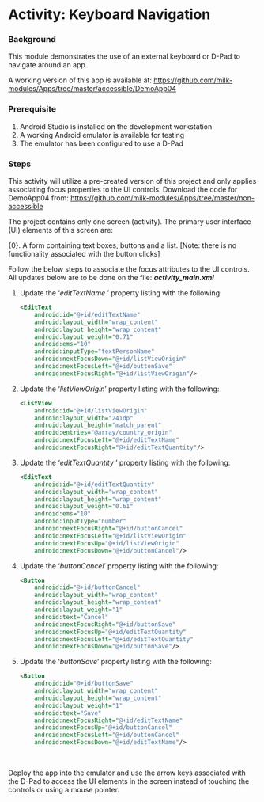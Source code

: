 # Activity: Keyboard Navigation

### Background

This module demonstrates the use of an external keyboard or D-Pad to navigate around an app.

A working version of this app is available at: https://github.com/milk-modules/Apps/tree/master/accessible/DemoApp04

### Prerequisite

1. Android Studio is installed on the development workstation
2. A working Android emulator is available for testing
3. The emulator has been configured to use a D-Pad

### Steps

This activity will utilize a pre-created version of this project and only applies associating focus properties to the UI controls. Download the code for DemoApp04 from: https://github.com/milk-modules/Apps/tree/master/non-accessible

The project contains only one screen (activity). The primary user interface (UI) elements of this screen are:

{0}.	A form containing text boxes, buttons and a list.
  [Note: there is no functionality associated with the button clicks]


Follow the below steps to associate the focus attributes to the UI controls. All updates below are to be done on the file: ***activity_main.xml***

1. Update the ‘*editTextName* ’ property listing with the following:

   ```xml
   <EditText
       android:id="@+id/editTextName"
       android:layout_width="wrap_content"
       android:layout_height="wrap_content"
       android:layout_weight="0.71"
       android:ems="10"
       android:inputType="textPersonName"
       android:nextFocusDown="@+id/listViewOrigin"
       android:nextFocusLeft="@+id/buttonSave"
       android:nextFocusRight="@+id/listViewOrigin"/>
   ```

2. Update the ‘*listViewOrigin*’ property listing with the following:

   ```xml
   <ListView
       android:id="@+id/listViewOrigin"
       android:layout_width="241dp"
       android:layout_height="match_parent"
       android:entries="@array/country_origin"
       android:nextFocusLeft="@+id/editTextName"
       android:nextFocusRight="@+id/editTextQuantity"/>
   ```

3. Update the ‘*editTextQuantity* ’ property listing with the following:

   ```xml
   <EditText
       android:id="@+id/editTextQuantity"
       android:layout_width="wrap_content"
       android:layout_height="wrap_content"
       android:layout_weight="0.61"
       android:ems="10"
       android:inputType="number"
       android:nextFocusRight="@+id/buttonCancel"
       android:nextFocusLeft="@+id/listViewOrigin"
       android:nextFocusUp="@+id/listViewOrigin"
       android:nextFocusDown="@+id/buttonCancel"/>
   ```

4. Update the ‘*buttonCancel*’ property listing with the following:

   ```xml
   <Button
       android:id="@+id/buttonCancel"
       android:layout_width="wrap_content"
       android:layout_height="wrap_content"
       android:layout_weight="1"
       android:text="Cancel"
       android:nextFocusRight="@+id/buttonSave"
       android:nextFocusUp="@+id/editTextQuantity"
       android:nextFocusLeft="@+id/editTextQuantity"
       android:nextFocusDown="@+id/buttonSave"/>
   ```

5. Update the ‘*buttonSave*’ property listing with the following:

   ```xml
   <Button
       android:id="@+id/buttonSave"
       android:layout_width="wrap_content"
       android:layout_height="wrap_content"
       android:layout_weight="1"
       android:text="Save"
       android:nextFocusRight="@+id/editTextName"
       android:nextFocusUp="@+id/buttonCancel"
       android:nextFocusLeft="@+id/buttonCancel"
       android:nextFocusDown="@+id/editTextName"/>
   ```

   ​

Deploy the app into the emulator and use the arrow keys associated with the D-Pad to access the UI elements in the screen instead of touching the controls or using a mouse pointer. 
